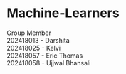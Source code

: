 # Machine-Learners

Group Member   
202418013 - Darshita   
202418025 - Kelvi   
202418057 - Eric Thomas  
202418058 - Ujjwal Bhansali  


